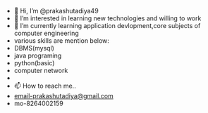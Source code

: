 - 👋 Hi, I’m @prakashutadiya49
- 👀 I’m interested in learning new technologies and willing to work
- 🌱 I’m currently learning application devlopment,core subjects of computer engineering
- various skills are mention below:
- DBMS(mysql)
- java programing
- python(basic)
- computer network
- 
- 📫 How to reach me..
- email-prakashutadiya@gmail.com
- mo-8264002159


<!---
prakashutadiya49/prakashutadiya49 is a ✨ special ✨ repository because its `README.md` (this file) appears on your GitHub profile.
You can click the Preview link to take a look at your changes.
--->
